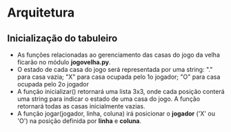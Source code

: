 # Arquitetura
## Inicialização do tabuleiro
* As funções relacionadas ao gerenciamento das casas do jogo da velha ficarão
no módulo **jogovelha.py**.
* O estado de cada casa do jogo será representada por uma string: "." para casa
vazia; "X" para casa ocupada pelo 1o jogador; "O" para casa ocupada pelo 2o
jogador
* A função inicializar() retornará uma lista 3x3, onde cada posição conterá uma
string para indicar o estado de uma casa do jogo. A função retornará todas as
casas inicialmente vazias.
* A função jogar(jogador, linha, coluna) irá posicionar o **jogador** ('X' ou
'O') na posição definida por **linha** e **coluna**.
